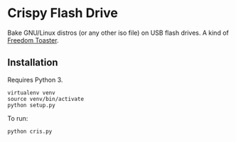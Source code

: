 # Crispy Flash Drive

Bake GNU/Linux distros (or any other iso file) on USB flash drives. A 
kind of [Freedom Toaster](https://en.wikipedia.org/wiki/Freedom_Toaster).

## Installation

Requires Python 3.

    virtualenv venv
    source venv/bin/activate
    python setup.py

To run:

    python cris.py
